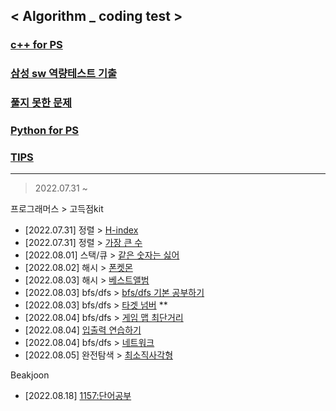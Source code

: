 ## < Algorithm _ coding test >

### [c++ for PS](ps_c++)
### [삼성 sw 역량테스트 기출](Samsung_SW_test)
### [풀지 못한 문제](cannot_solve)
### [Python for PS](ps_python)
### [TIPS](tips)

---
> 2022.07.31 ~


프로그래머스 > 고득점kit
* [2022.07.31] 정렬 > [H-index](ps_python/programmers/2022/sort_h-index.py)
* [2022.07.31] 정렬 > [가장 큰 수](ps_python/programmers/2022/sort_bignum.py)
* [2022.08.01] 스택/큐 > [같은 숫자는 싫어](ps_python/programmers/2022/stack_donlikesame.py)
* [2022.08.02] 해시 >  [폰켓몬](ps_python/programmers/2022/hash_phoneketmon.py)
* [2022.08.03] 해시 > [베스트앨범](ps_python/programmers/2022/hash_bestalbum.py)
* [2022.08.03] bfs/dfs > [bfs/dfs 기본 공부하기](ps_python/programmers/2022/dfs_bfs.py)
* [2022.08.03] bfs/dfs > [타겟 넘버](ps_python/programmers/2022/dfsbfs_targetnum.py) **
* [2022.08.04] bfs/dfs > [게임 맵 최단거리](ps_python/programmers/2022/dfsbfs_gamemapshort.py)
* [2022.08.04] [입출력 연습하기](ps_python/programmers/2022/io.py)
* [2022.08.04] bfs/dfs > [네트워크](ps_python/programmers/2022/dfsbfs_network.py)
* [2022.08.05] 완전탐색 > [최소직사각형](ps_python/programmers/2022/bf_smallrect.py)

Beakjoon
* [2022.08.18] [1157:단어공부](ps_python/joon/1157.py)